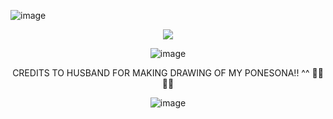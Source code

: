 ![image](https://github.com/user-attachments/assets/1c0122f2-181e-465e-b083-8c5c911ce15d) 

<div align="center">
  
![](https://komarev.com/ghpvc/?username=Luthervonivory&color=blue)

![image](https://media.discordapp.net/attachments/1006488301991112788/1362947528160579775/Untitled117_20250419102643.png?ex=68043f4d&is=6802edcd&hm=70bc692fbe62c23092bb6128e1a62b73f201c9990d0cad13977a9ee9857d3583&=&format=webp&quality=lossless&width=822&height=536)


<p align="center"> CREDITS TO HUSBAND FOR MAKING DRAWING OF MY PONESONA!! ^^  💙💙💙💙

![image](https://64.media.tumblr.com/ef60e4395af2e56b1b7307f7ef598c18/ac7ca9e806546f3b-d5/s2048x3072/9b491403865e142dcd7f0fe1d6a0a6cdaf0e74ae.pnj) 


